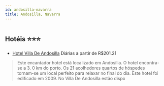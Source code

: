 ```yaml
---
id: andosilla-navarra
title: Andosilla, Navarra
---
```


<center><img src="http://photos.hotelbeds.com/giata/14/147673/147673a_hb_a_002.jpg" alt="" /></center>


## Hotéis ⭐️⭐️⭐️

-    [Hotel Villa De Andosilla](https://www.hurb.com/aud/https://www.hurb.com/hoteis/andosilla/hotel-villa-de-andosilla-JNP-JP148191?cmp=18055) Diárias a partir de R$201.21
   > Este encantador hotel está localizado em Andosilla. O hotel encontra-se a 3. 0 km do porto. Os 21 acolhedores quartos de hóspedes tornam-se um local perfeito para relaxar no final do dia. Este hotel foi edificado em 2009. No Villa De Andosilla estão dispo
